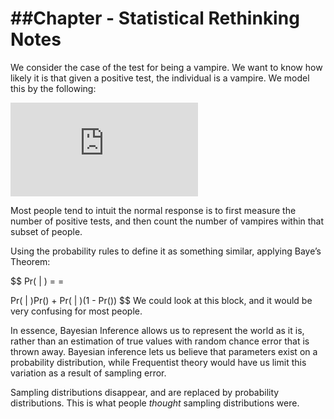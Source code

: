 \#\#Chapter - Statistical Rethinking Notes
================

We consider the case of the test for being a vampire. We want to know
how likely it is that given a positive test, the individual is a
vampire. We model this by the following:

![
Pr(\\textnormal{vampire}\|\\textnormal{positive})
](https://latex.codecogs.com/png.latex?%0APr%28%5Ctextnormal%7Bvampire%7D%7C%5Ctextnormal%7Bpositive%7D%29%0A "
Pr(\textnormal{vampire}|\textnormal{positive})
")

Most people tend to intuit the normal response is to first measure the
number of positive tests, and then count the number of vampires within
that subset of people.

Using the probability rules to define it as something similar, applying
Baye’s Theorem:

$$ Pr( \| ) = =

Pr( \| )Pr() + Pr( \| )(1 - Pr()) $$ We could look at this block, and it
would be very confusing for most people.

In essence, Bayesian Inference allows us to represent the world as it
is, rather than an estimation of true values with random chance error
that is thrown away. Bayesian inference lets us believe that parameters
exist on a probability distribution, while Frequentist theory would have
us limit this variation as a result of sampling error.

Sampling distributions disappear, and are replaced by probability
distributions. This is what people *thought* sampling distributions
were.
